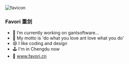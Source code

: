 

![favicon](https://user-images.githubusercontent.com/13197560/130077947-ba3a2582-639e-4c78-918e-e571301b5c3d.png)

### Favori 重剑 
- 🔭   I’m currently working on gantsoftware...
- 👹   My motto is 'do what you love ant love what you do'
- 😄   I like coding and design
- 🕹   I'm in Chengdu now 
- 📖   www.favori.cn


